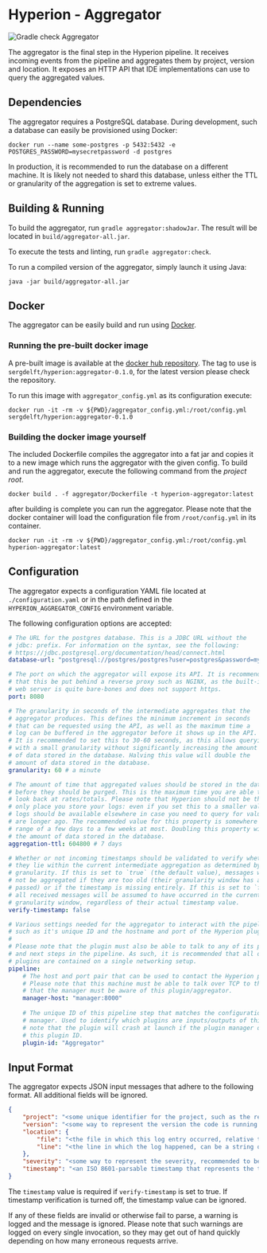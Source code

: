 # Hyperion - Aggregator

![Gradle check Aggregator](https://github.com/SERG-Delft/hyperion/workflows/Gradle%20check%20Aggregator/badge.svg)

The aggregator is the final step in the Hyperion pipeline. It receives incoming events from the pipeline and aggregates them by project, version and location. It exposes an HTTP API that IDE implementations can use to query the aggregated values.

## Dependencies

The aggregator requires a PostgreSQL database. During development, such a database can easily be provisioned using Docker:

```shell script
docker run --name some-postgres -p 5432:5432 -e POSTGRES_PASSWORD=mysecretpassword -d postgres
```

In production, it is recommended to run the database on a different machine. It is likely not needed to shard this database, unless either the TTL or granularity of the aggregation is set to extreme values.

## Building & Running

To build the aggregator, run `gradle aggregator:shadowJar`. The result will be located in `build/aggregator-all.jar`.

To execute the tests and linting, run `gradle aggregator:check`.

To run a compiled version of the aggregator, simply launch it using Java:

```shell script
java -jar build/aggregator-all.jar
```

## Docker
The aggregator can be easily build and run using [Docker](https://www.docker.com/). 

### Running the pre-built docker image
A pre-built image is available at the [docker hub repository](https://hub.docker.com/r/sergdelft/hyperion).
The tag to use is `sergdelft/hyperion:aggregator-0.1.0`, for the latest version please check the repository.

To run this image with `aggregator_config.yml` as its configuration execute:
```shell script
docker run -it -rm -v ${PWD}/aggregator_config.yml:/root/config.yml sergdelft/hyperion:aggregator-0.1.0
```

### Building the docker image yourself
The included Dockerfile compiles the aggregator into a fat jar and copies it to a new image which runs the aggregator with the given config.
To build and run the aggregator, execute the following command from the _project root_. 

```shell script
docker build . -f aggregator/Dockerfile -t hyperion-aggregator:latest
```

after building is complete you can run the aggregator.
Please note that the docker container will load the configuration file from `/root/config.yml` in its container.

```shell script
docker run -it -rm -v ${PWD}/aggregator_config.yml:/root/config.yml hyperion-aggregator:latest
```

## Configuration

The aggregator expects a configuration YAML file located at `./configuration.yaml` or in the path defined in the `HYPERION_AGGREGATOR_CONFIG` environment variable.

The following configuration options are accepted:

```yaml
# The URL for the postgres database. This is a JDBC URL without the 
# jdbc: prefix. For information on the syntax, see the following:
# https://jdbc.postgresql.org/documentation/head/connect.html
database-url: "postgresql://postgres/postgres?user=postgres&password=mysecretpassword"

# The port on which the aggregator will expose its API. It is recommended
# that this be put behind a reverse proxy such as NGINX, as the built-in 
# web server is quite bare-bones and does not support https.
port: 8080

# The granularity in seconds of the intermediate aggregates that the
# aggregator produces. This defines the minimum increment in seconds 
# that can be requested using the API, as well as the maximum time a
# log can be buffered in the aggregator before it shows up in the API.
# It is recommended to set this to 30-60 seconds, as this allows querying
# with a small granularity without significantly increasing the amount
# of data stored in the database. Halving this value will double the 
# amount of data stored in the database.
granularity: 60 # a minute

# The amount of time that aggregated values should be stored in the database
# before they should be purged. This is the maximum time you are able to 
# look back at rates/totals. Please note that Hyperion should not be the
# only place you store your logs: even if you set this to a smaller value the
# logs should be available elsewhere in case you need to query for values that
# are longer ago. The recommended value for this property is somewhere in the 
# range of a few days to a few weeks at most. Doubling this property will double
# the amount of data stored in the database.
aggregation-ttl: 604800 # 7 days

# Whether or not incoming timestamps should be validated to verify whether
# they lie within the current intermediate aggregation as determined by the
# granularity. If this is set to `true` (the default value), messages will
# not be aggregated if they are too old (their granularity window has already
# passed) or if the timestamp is missing entirely. If this is set to `false`,
# all received messages will be assumed to have occurred in the current
# granularity window, regardless of their actual timestamp value.
verify-timestamp: false

# Various settings needed for the aggregator to interact with the pipeline,
# such as it's unique ID and the hostname and port of the Hyperion plugin manager.
# 
# Please note that the plugin must also be able to talk to any of its previous
# and next steps in the pipeline. As such, it is recommended that all of the 
# plugins are contained on a single networking setup.
pipeline:
    # The host and port pair that can be used to contact the Hyperion plugin manager.
    # Please note that this machine must be able to talk over TCP to the manager and
    # that the manager must be aware of this plugin/aggregator.
    manager-host: "manager:8000"
  
    # The unique ID of this pipeline step that matches the configuration of the plugin
    # manager. Used to identify which plugins are inputs/outputs of this step. Please
    # note that the plugin will crash at launch if the plugin manager does not recognize
    # this plugin ID.
    plugin-id: "Aggregator"
```

## Input Format

The aggregator expects JSON input messages that adhere to the following format. All additional fields will be ignored.

```json
{
    "project": "<some unique identifier for the project, such as the repo name or package>",
    "version": "<some way to represent the version the code is running on, usually a git hash>",
    "location": {
        "file": "<the file in which this log entry occurred, relative to the root of the code>",
        "line": "<the line in which the log happened, can be a string or a number>"
    },
    "severity": "<some way to represent the severity, recommended to be a standard severity but free form>",
    "timestamp": "<an ISO 8601-parsable timestamp that represents the time at which this log occurred>"
}
```

The `timestamp` value is required if `verify-timestamp` is set to true. If timestamp verification is turned off, the
 timestamp value can be ignored.

If any of these fields are invalid or otherwise fail to parse, a warning is logged and the message is ignored. Please note that such warnings are logged on every single invocation, so they may get out of hand quickly depending on how many erroneous requests arrive.
